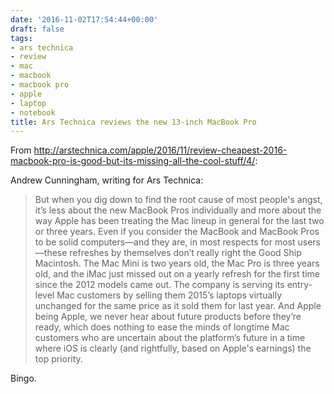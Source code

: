 ```yaml
---
date: '2016-11-02T17:54:44+00:00'
draft: false
tags:
- ars technica
- review
- mac
- macbook
- macbook pro
- apple
- laptop
- notebook
title: Ars Technica reviews the new 13-inch MacBook Pro
---
```


From http://arstechnica.com/apple/2016/11/review-cheapest-2016-macbook-pro-is-good-but-its-missing-all-the-cool-stuff/4/:

Andrew Cunningham, writing for Ars Technica:

>But when you dig down to find the root cause of most people's angst, it’s less about the new MacBook Pros individually and more about the way Apple has been treating the Mac lineup in general for the last two or three years. Even if you consider the MacBook and MacBook Pros to be solid computers—and they are, in most respects for most users—these refreshes by themselves don’t really right the Good Ship Macintosh. The Mac Mini is two years old, the Mac Pro is three years old, and the iMac just missed out on a yearly refresh for the first time since the 2012 models came out. The company is serving its entry-level Mac customers by selling them 2015’s laptops virtually unchanged for the same price as it sold them for last year. And Apple being Apple, we never hear about future products before they’re ready, which does nothing to ease the minds of longtime Mac customers who are uncertain about the platform’s future in a time where iOS is clearly (and rightfully, based on Apple's earnings) the top priority.

Bingo.
